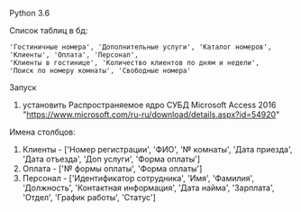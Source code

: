 Python 3.6


Список таблиц в бд:

```
'Гостиничные номера', 'Дополнительные услуги', 'Каталог номеров', 
'Клиенты', 'Оплата', 'Персонал', 
'Клиенты в гостинице', 'Количество клиентов по дням и недели', 
'Поиск по номеру комнаты', 'Свободные номера'
```


Запуск

1. установить Распространяемое ядро СУБД Microsoft Access 2016 "https://www.microsoft.com/ru-ru/download/details.aspx?id=54920"


Имена столбцов:

1. Клиенты - ['Номер регистрации', 'ФИО', '№ комнаты', 'Дата приезда', 'Дата отъезда', 'Доп услуги', 'Форма оплаты']
2. Оплата - ['№ формы оплаты', 'Форма оплаты']
3. Персонал - ['Идентификатор сотрудника', 'Имя', 'Фамилия', 'Должность', 'Контактная информация', 'Дата найма', 'Зарплата', 'Отдел', 'График работы', 'Статус']
